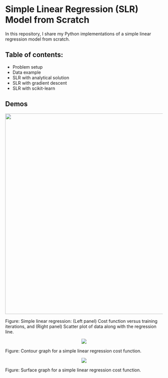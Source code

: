 # Simple Linear Regression (SLR) Model from Scratch

In this repository, I share my Python implementations of a simple linear regression model from scratch. 

## Table of contents:
- Problem setup
- Data example
- SLR with analytical solution
- SLR with gradient descent
- SLR with scikit-learn

## Demos



<p align="center">
    <img src= "https://github.com/bagheri365/ML-Models-from-Scratch/blob/master/Regression/Simple%20Linear%20Model/Images/SLR_vs_iterations.png" width="640">
</p>
<p align="left">
    Figure: Simple linear regression: (Left panel) Cost function versus training iterations, and 
    (Right panel) Scatter plot of data along with the regression line.
</p>



<p align="center">
    <img src="https://github.com/bagheri365/ML_Models_from_Scratch/blob/master/Regression/Simple%20Linear%20Model/Images/SLR_contour_plot.gif">
</p>
<p align="left">
    Figure: Contour graph for a simple linear regression cost function.
</p>


<p align="center">
    <img src="https://github.com/bagheri365/ML_Models_from_Scratch/blob/master/Regression/Simple%20Linear%20Model/Images/SLR_surface_plot.gif">
</p>
<p align="left">
    Figure: Surface graph for a simple linear regression cost function.
</p>

